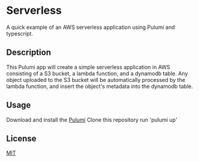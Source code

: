 # Serverless
A quick example of an AWS serverless application using Pulumi and typescript.

## Description
This Pulumi app will create a simple serverless application in AWS consisting of a S3 bucket, a lambda function, and a dynamodb table. Any object uploaded to the S3 bucket will be automatically processed by the lambda function, and insert the object's metadata into the dynamodb table.

## Usage
Download and install the [Pulumi](https://www.pulumi.com/docs/get-started/)
Clone this repository
run 'pulumi up'

## License
[MIT](https://choosealicense.com/licenses/mit/)